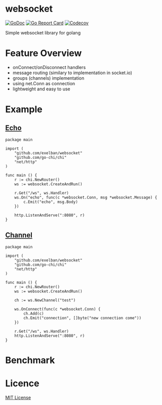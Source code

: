 # websocket
[![GoDoc](http://img.shields.io/badge/go-documentation-blue.svg?style=flat-square)](http://godoc.org/github.com/exelban/websocket)
[![Go Report Card](https://goreportcard.com/badge/github.com/exelban/websocket?style=flat-square)](https://goreportcard.com/report/github.com/exelban/websocket)
[![Codecov](https://img.shields.io/codecov/c/github/exelban/websocket.svg?style=flat-square)](https://codecov.io/gh/exelban/websocket) 

Simple websocket library for golang

# Feature Overview
- onConnect/onDisconnect handlers
- message routing (similary to implementation in socket.io)
- groups (channels) implementation
- using net.Conn as connection
- lightweight and easy to use

# Example
## [Echo](https://github.com/exelban/websocket/blob/channels/example/echo.go)
```golang
package main

import (
	"github.com/exelban/websocket"
	"github.com/go-chi/chi"
	"net/http"
)

func main () {
	r := chi.NewRouter()
	ws := websocket.CreateAndRun()

	r.Get("/ws", ws.Handler)
	ws.On("echo", func(c *websocket.Conn, msg *websocket.Message) {
		c.Emit("echo", msg.Body)
	})

	http.ListenAndServe(":8080", r)
}
```

## [Channel](https://github.com/exelban/websocket/blob/channels/example/channel.go)
```golang
package main

import (
	"github.com/exelban/websocket"
	"github.com/go-chi/chi"
	"net/http"
)

func main () {
	r := chi.NewRouter()
	ws := websocket.CreateAndRun()

	ch := ws.NewChannel("test")

	ws.OnConnect(func(c *websocket.Conn) {
		ch.Add(c)
		ch.Emit("connection", []byte("new connection come"))
	})

	r.Get("/ws", ws.Handler)
	http.ListenAndServe(":8080", r)
}
```

# Benchmark

# Licence
[MIT License](https://github.com/exelban/websocket/blob/channels/LICENSE)
